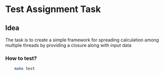 # Test Assignment Task

## Idea
The task is to create a simple framework for spreading calculation among multiple threads by providing a closure along with input data

### How to test?
```bash
    make test
```
